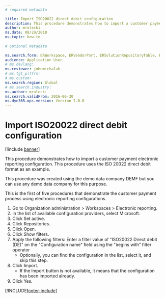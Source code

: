 ```yaml
--- 
# required metadata 
 
title: Import ISO20022 direct debit configuration
description: This procedure demonstrates how to import a customer payment electronic reporting configuration. 
author: mrolecki
ms.date: 08/29/2018
ms.topic: how-to 
 
# optional metadata 
 
ms.search.form: ERWorkspace, ERVendorPart, ERSolutionRepositoryTable, ERSolutionImport   
audience: Application User 
# ms.devlang:  
ms.reviewer: johnmichalak
# ms.tgt_pltfrm:  
# ms.custom:  
ms.search.region: Global
# ms.search.industry: 
ms.author: mrolecki
ms.search.validFrom: 2016-06-30 
ms.dyn365.ops.version: Version 7.0.0 
---
```

# Import ISO20022 direct debit configuration

[!include [banner](../../includes/banner.md)]

This procedure demonstrates how to import a customer payment electronic reporting configuration. This procedure uses the ISO 20022 direct debit format as an example. 



This procedure was created using the demo data company DEMF but you can use any demo data company for this purpose.



This is the first of five procedures that demonstrate the customer payment process using electronic reporting configurations.

1. Go to Organization administration > Workspaces > Electronic reporting.
2. In the list of available configuration providers, select Microsoft.
3. Click Set active.
4. Click Repositories.
5. Click Open.
6. Click Show filters.
7. Apply the following filters: Enter a filter value of "ISO20022 Direct debit (DE)" on the "Configuration name" field using the "begins with" filter operator
    * Optionally, you can find the configuration in the list, select it, and skip this step.  
8. Click Import.
    * If the Import button is not available, it means that the configuration has been imported already.  
9. Click Yes.



[!INCLUDE[footer-include](../../../includes/footer-banner.md)]